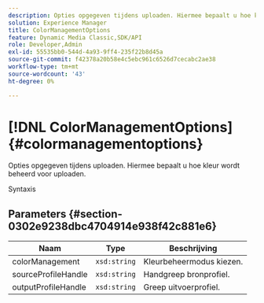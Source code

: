 ```yaml
---
description: Opties opgegeven tijdens uploaden. Hiermee bepaalt u hoe kleur wordt beheerd voor uploaden.
solution: Experience Manager
title: ColorManagementOptions
feature: Dynamic Media Classic,SDK/API
role: Developer,Admin
exl-id: 55535bb0-544d-4a93-9ff4-235f22b8d45a
source-git-commit: f42378a20b58e4c5ebc961c6526d7cecabc2ae38
workflow-type: tm+mt
source-wordcount: '43'
ht-degree: 0%

---
```


# [!DNL ColorManagementOptions]{#colormanagementoptions}

Opties opgegeven tijdens uploaden. Hiermee bepaalt u hoe kleur wordt beheerd voor uploaden.

Syntaxis

## Parameters {#section-0302e9238dbc4704914e938f42c881e6}

| Naam | Type | Beschrijving |
|---|---|---|
| colorManagement | `xsd:string` | Kleurbeheermodus kiezen. |
| sourceProfileHandle | `xsd:string` | Handgreep bronprofiel. |
| outputProfileHandle | `xsd:string` | Greep uitvoerprofiel. |
